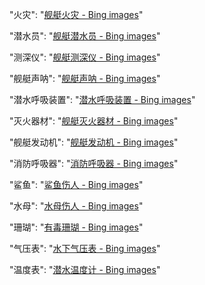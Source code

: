 "火灾": "[舰艇火灾 - Bing images](https://www.bing.com/images/search?view=detailV2&ccid=nutTkq6p&id=165B5DE66C31A9EF0461D0464A09A489C30FD086&thid=OIP.nutTkq6pAmELcvlEzlP2YwHaEK&mediaurl=https%3a%2f%2ftaskandpurpose.com%2fuploads%2f2021%2f08%2f04%2fBR-1-1536x864.jpg&exph=864&expw=1536&q=舰艇火灾&simid=608004981183292032&FORM=IRPRST&ck=FD14514CE9DC59D271EEB1E2E1958FC1&selectedIndex=12&ajaxhist=0&ajaxserp=0)"

"潜水员": "[舰艇潜水员 - Bing images](https://www.bing.com/images/search?view=detailV2&ccid=xSzw3Zhs&id=6E5B0B14B82378268730AF9E380406BB8ED4F647&thid=OIP.xSzw3ZhsTD9GHiI2RcfuYAHaHX&mediaurl=https%3A%2F%2Fth.bing.com%2Fth%2Fid%2FR.c52cf0dd986c4c3f461e223645c7ee60%3Frik%3DR%2fbUjrsGBDierw%26riu%3Dhttp%3a%2f%2fn.sinaimg.cn%2ffront%2fw669h666%2f20180116%2fRpPn-fyqrewi8063687.jpg%26ehk%3Da%2b3sTrRflf6b5jngbAYF9n8zvG8GwYvB6TZsB%2bvSEGs%3d%26risl%3D%26pid%3DImgRaw%26r%3D0&exph=666&expw=669&q=舰艇潜水员&simid=608040973006812459&form=IRPRST&ck=B02083BB431635D1A039622C92A1824E&selectedindex=2&ajaxhist=0&ajaxserp=0&vt=0&sim=11)"

"测深仪": "[舰艇测深仪 - Bing images](https://www.bing.com/images/search?view=detailV2&ccid=N1%2bVXsi%2f&id=945CC5E3016E5104678F683A990AE4C9E795C285&thid=OIP.N1-VXsi_vi5j2o6E8cbTmAAAAA&mediaurl=https%3a%2f%2fth.bing.com%2fth%2fid%2fR.375f955ec8bfbe2e63da8e84f1c6d398%3frik%3dhcKV58nkCpk6aA%26riu%3dhttp%3a%2f%2ftianbaonet.com%2fu%2fcms%2ftmnt%2f201808%2f27141944hyd4.gif%26ehk%3dBNLg2Yh12QCEJnq5y0X8ImcBa%2fjB7NqgrBHMBGnpoqc%3d%26risl%3d%26pid%3dImgRaw%26r%3d0&exph=473&expw=473&q=舰艇测深仪&simid=608011951892603551&FORM=IRPRST&ck=607A352FACDAEC3DB2E0A62A87EDF1BE&selectedIndex=14&ajaxhist=0&ajaxserp=0)"

"舰艇声呐": "[舰艇声呐 - Bing images](https://www.bing.com/images/search?view=detailV2&ccid=XTkbVS9K&id=382AC0943CF5C8DEF805F2C600CAFC9144BEA5F7&thid=OIP.XTkbVS9K7SbXQmkMXaJHegHaFd&mediaurl=https%3a%2f%2fi0.hdslb.com%2fbfs%2farticle%2f37725b3908950bc5d3bf750c6b653d6b937c6342.jpg&cdnurl=https%3a%2f%2fth.bing.com%2fth%2fid%2fR.5d391b552f4aed26d742690c5da2477a%3frik%3d96W%2bRJH8ygDG8g%26pid%3dImgRaw%26r%3d0&exph=885&expw=1200&q=舰艇声呐&simid=608001850136015007&FORM=IRPRST&ck=6AE7B8A6BA868C3A7F279186C491DFB0&selectedIndex=2&ajaxhist=0&ajaxserp=0)"

"潜水呼吸装置": "[潜水呼吸装置 - Bing images](https://www.bing.com/images/search?view=detailV2&ccid=3tdY6OF6&id=B8E5084A1D6E48082EB2641205126045EF3BCD7F&thid=OIP.3tdY6OF66aUmFAvrmrjfygHaHa&mediaurl=https%3a%2f%2fimg.nauticexpo.cn%2fimages_ne%2fphoto-g%2f49724-12209202.jpg&cdnurl=https%3a%2f%2fth.bing.com%2fth%2fid%2fR.ded758e8e17ae9a526140beb9ab8dfca%3frik%3df80770VgEgUSZA%26pid%3dImgRaw%26r%3d0&exph=800&expw=800&q=潜水呼吸装置&simid=608029312171066780&FORM=IRPRST&ck=0577B23B38DC214B1594DD4D2AF4C5BD&selectedIndex=1&ajaxhist=0&ajaxserp=0)"

"灭火器材": "[舰艇灭火器材 - Bing images](https://www.bing.com/images/search?view=detailV2&ccid=%2b35JfBD0&id=657FD2C78EF8F1BD20A4168963550229EC494D6C&thid=OIP.-35JfBD0apLiKxj3JjUmugHaFj&mediaurl=https%3a%2f%2fth.bing.com%2fth%2fid%2fR.fb7e497c10f46a92e22b18f7263526ba%3frik%3dbE1J7CkCVWOJFg%26riu%3dhttp%3a%2f%2fweihaiguanggao.net%2fUpLoadFiles%2fimage%2f20191021%2f2019102121140153153.jpg%26ehk%3dDmdMs1aN51jEXZUGWr8nLrCXbrUjykdkNP7Xm12bJbQ%3d%26risl%3d%26pid%3dImgRaw%26r%3d0&exph=1080&expw=1440&q=舰艇灭火器材&simid=608016380014629510&FORM=IRPRST&ck=D4BAE9685B23AD5135C1F252C426F0DA&selectedIndex=16&ajaxhist=0&ajaxserp=0)"

"舰艇发动机": "[舰艇发动机 - Bing images](https://www.bing.com/images/search?view=detailV2&ccid=86p6xEq%2b&id=C0B97CF014FBAE799653C2A417C11EFBD0BB50A7&thid=OIP.86p6xEq-pl3ksrk0N3iSHAHaE8&mediaurl=https%3a%2f%2fd.ifengimg.com%2fq100%2fimg1.ugc.ifeng.com%2fnewugc%2f20200810%2f14%2fwemedia%2febf93d73bd11be78ee09e039ad187b3430cf7458_size203_w1608_h1072.png&cdnurl=https%3a%2f%2fth.bing.com%2fth%2fid%2fR.f3aa7ac44abea65de4b2b9343778921c%3frik%3dp1C70PsewRekwg%26pid%3dImgRaw%26r%3d0&exph=1072&expw=1608&q=舰艇发动机&simid=608041338071036992&FORM=IRPRST&ck=03264B1843E8771C7CAD4302E86A7DDA&selectedIndex=4&ajaxhist=0&ajaxserp=0)"

"消防呼吸器": "[消防呼吸器 - Bing images](https://www.bing.com/images/search?view=detailV2&ccid=tnJwgIdK&id=69CA25DB9A06DE286CB7BC0B35181819CD46790B&thid=OIP.tnJwgIdKFwQx5bM6DP1cWgHaE6&mediaurl=https%3a%2f%2fth.bing.com%2fth%2fid%2fR.b6727080874a170431e5b33a0cfd5c5a%3frik%3dC3lGzRkYGDULvA%26riu%3dhttp%3a%2f%2fwww.bauergroup.com.cn%2fPublic%2fkindeditor%2fattached%2fimage%2f20170303%2f20170303095447_97256.jpg%26ehk%3dne0ToCBqSXQY%2f1BJ9CXTtrKBiihxQv9JDEEG3H0OreY%3d%26risl%3d%26pid%3dImgRaw%26r%3d0&exph=398&expw=600&q=消防呼吸器&simid=608038172644876576&FORM=IRPRST&ck=F1F7AE708DBCE615C96BA2F65A221656&selectedIndex=4&ajaxhist=0&ajaxserp=0)"

"鲨鱼": "[鲨鱼伤人 - Bing images](https://www.bing.com/images/search?view=detailV2&ccid=67TNAHqo&id=8520DFF97D41BD43B9ED3DE117046936B29E1AA1&thid=OIP.67TNAHqojffwWAEhEF_0ZAHaEK&mediaurl=https%3a%2f%2fth.bing.com%2fth%2fid%2fR.ebb4cd007aa88df7f0580121105ff464%3frik%3doRqesjZpBBfhPQ%26riu%3dhttp%3a%2f%2fimage.pearvideo.com%2fmain%2f20170906%2f11032951-104511-0.png%26ehk%3dr1J%2bC9YMgsc56sW2x4aMboEzogWzlCF1XM1hbsfk42U%3d%26risl%3d%26pid%3dImgRaw%26r%3d0&exph=360&expw=640&q=鲨鱼伤人&simid=607999075578101020&FORM=IRPRST&ck=0ABFEC0B0ACB5A7C4941C713B2874B49&selectedIndex=17&ajaxhist=0&ajaxserp=0)"

"水母": "[水母伤人 - Bing images](https://www.bing.com/images/search?view=detailV2&ccid=KsSCBZ1g&id=8CC87E44F85E32343547F4886ED3F118C981E935&thid=OIP.KsSCBZ1gq7SvgBRrV0mTCwHaE8&mediaurl=https%3a%2f%2fst.depositphotos.com%2f1206014%2f2339%2fi%2f450%2fdepositphotos_23390166-stock-photo-jellyfish-in-the-water.jpg&cdnurl=https%3a%2f%2fth.bing.com%2fth%2fid%2fR.2ac482059d60abb4af80146b5749930b%3frik%3dNemByRjx026I9A%26pid%3dImgRaw%26r%3d0&exph=400&expw=600&q=水母伤人&simid=608050267294669167&FORM=IRPRST&ck=F1A7077BC496E4A94D440F142A21449E&selectedIndex=15&ajaxhist=0&ajaxserp=0)"

"珊瑚": "[有毒珊瑚 - Bing images](https://www.bing.com/images/search?view=detailV2&ccid=stT51onS&id=989100EA973FA219677BCBE7834ED9C87B2C0069&thid=OIP.stT51onSpfc4yebN6K9wQQHaEJ&mediaurl=https%3a%2f%2fi1.kknews.cc%2fSIG%3d2pek8ie%2f47040001r5020137652o.jpg&cdnurl=https%3a%2f%2fth.bing.com%2fth%2fid%2fR.b2d4f9d689d2a5f738c9e6cde8af7041%3frik%3daQAse8jZToPnyw%26pid%3dImgRaw%26r%3d0&exph=359&expw=640&q=有毒珊瑚&simid=608030076666135911&FORM=IRPRST&ck=29826A7F4DC2B48F67FC0F7C4637E1DF&selectedIndex=2&ajaxhist=0&ajaxserp=0)"

"气压表": "[水下气压表 - Bing images](https://www.bing.com/images/search?view=detailV2&ccid=y%2bzgPEz2&id=081154DB2B8A86BE31151339D18C75CFEAFF1EB8&thid=OIP.y-zgPEz23cip_u33k0zJtQHaFj&mediaurl=https%3a%2f%2fcbu01.alicdn.com%2fimg%2fibank%2f2019%2f977%2f642%2f10405246779_2045933275.jpg&cdnurl=https%3a%2f%2fth.bing.com%2fth%2fid%2fR.cbece03c4cf6ddc8a9feedf7934cc9b5%3frik%3duB7%2f6s91jNE5Ew%26pid%3dImgRaw%26r%3d0&exph=1000&expw=1334&q=水下气压表&simid=608037296507716739&FORM=IRPRST&ck=38EBCA28F51E1A5F08980CCDEB6C50EC&selectedIndex=0&ajaxhist=0&ajaxserp=0)"

"温度表": "[潜水温度计 - Bing images](https://www.bing.com/images/search?view=detailV2&ccid=qY1Oc2yZ&id=69EF72401B84A4956E49C5EB03D55879BD4D0522&thid=OIP.qY1Oc2yZ1-wiVB3zUNNSPQHaHb&mediaurl=https%3a%2f%2fth.bing.com%2fth%2fid%2fR.a98d4e736c99d7ec22541df350d3523d%3frik%3dIgVNvXlY1QPrxQ%26riu%3dhttp%3a%2f%2fimg.11665.com%2fimg03_p%2fi3%2f19317031645956447%2fT1NQ.5XiFeXXXXXXXX_!!0-item_pic.jpg%26ehk%3dbZTVWcAjm7KSgQMYOcs7ttfL%2fe01KkXXlML3Wq42g1Y%3d%26risl%3d%26pid%3dImgRaw%26r%3d0&exph=464&expw=463&q=潜水温度计&simid=608004753536013179&FORM=IRPRST&ck=AA1101AFDFD0AC0F6F55C61A77BC30F1&selectedIndex=2&ajaxhist=0&ajaxserp=0)"

